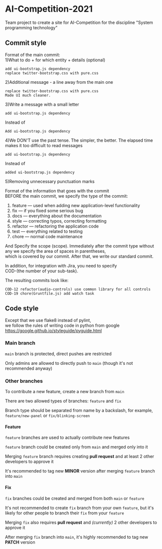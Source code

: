 # AI-Competition-2021

Team project to create a site for AI-Competition for the discipline "System programming technology"  

## Commit style  
Format of the main commit:  
1)What to do + for which entity + details (optional)
  
    add ui-bootstrap.js dependency
	replace twitter-bootstrap.css with pure.css
	
2)Additional message - a line away from the main one

	replace twitter-bootstrap.css with pure.css
	Made UI much cleaner.
	
3)Write a message with a small letter

	add ui-bootstrap.js dependency
Instead of

	Add ui-bootstrap.js dependency
	
4)We DON'T use the past tense.
The simpler, the better. The elapsed time makes it too difficult to read messages 

	add ui-bootstrap.js dependency
Instead of

	added ui-bootstrap.js dependency
	
5)Removing unnecessary punctuation marks

Format of the information that goes with the commit  
BEFORE the main commit, we specify the type of the commit:
   1. feature — used when adding new application-level functionality  
   2. fix — if you fixed some serious bug  
   3. docs — everything about the documentation  
   4. style — correcting typos, correcting formatting  
   5. refactor — refactoring the application code  
   6. test — everything related to testing  
   7. chore — normal code maintenance  

And Specify the scope (scope). Immediately after the commit type without any
we specify the area of spaces in parentheses,  
which is covered by our commit.
After that, we write our standard commit.

In addition, for integration with Jira, you need to specify  
COD-(the number of your sub-task).
	
The resulting commits look like: 

	COD-12 refactor(audio-controls) use common library for all controls
	COD-19 chore(Gruntfile.js) add watch task
	
## Code style
Except that we use flake8 instead of pylint,   
we follow the rules of writing code in python from google
  https://google.github.io/styleguide/pyguide.html
  
### Main branch

`main` branch is protected, direct pushes are restricted

Only admins are allowed to directly push to `main` (though it's not recommended anyway)

### Other branches

To contribute a new feature, create a new branch from `main`

There are two allowed types of branches: `feature` and `fix`

Branch type should be separated from name by a backslash, for example, `feature/new-panel` or `fix/blinking-screen`

#### Feature

`feature` branches are used to actually contribute new features

`feature` branch could be created only from `main` and merged only into it

Merging `feature` branch requires creating **pull request** and at least 2 other developers to approve it

It's recommended to tag new **MINOR** version after merging `feature` branch into `main`

#### Fix

`fix` branches could be created and merged from both `main` or `feature`

It's not recommended to create `fix` branch from your own `feature`, but it's likely for other people to branch their `fix` from your `feature`

Merging `fix` also requires **pull request** and *(currently)* 2 other developers to approve it

After merging `fix` branch into `main`, it's highly recommended to tag new **PATCH** version
